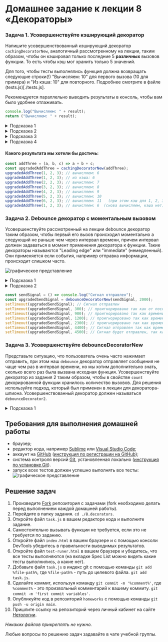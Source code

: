 # Домашнее задание к лекции 8 «Декораторы»

### Задача 1. Усовершенствуйте кэширующий декоратор

Напишите усовершенствованный кэширующий декоратор `cachingDecoratorNew`, аналогичный рассмотренному на лекции, таким образом, чтобы он кэшировал только последние 5 **различных** вызовов функции. То есть чтобы кэш мог хранить только 5 значений.

Для того, чтобы тесты выполнялись функция должна возвращать следующие строки(!) "Вычисляем: 10" для первого вызова (10 для примера) и "Из кэша: 10" для повторного. Подробнее смотрите в файле (tests.js)[./tests.js].

Рекомендуется параллельно выводить результаты в консоль, чтобы вам было удобнее отлаживать.

```js
console.log("Вычисляем: " + result);
return ("Вычисляем: " + result);
```

<details> 
  <summary>Подсказка 1</summary>
  Хэш (однозначное соответствие аргументы => строка) удобно реализовать `hash = args.join(',')`.

Кэш можно сделать массивом объектов. Например:

```js
cache = [
  { hash: "10,20,30", value: 60 },
  { hash: "2,2,2", value: 6 },
];
```

</details>

<details> 
  <summary>Подсказка 2</summary>
  
  Тогда при каждом запуске (внутри `wrapper`) нам следует проверять, есть ли `hash` для данных аргументов в кэше.
  
  Как это сделать? 
  Например методом findIndex. `const idx = cache.findIndex( (item) => тут нужно подумать )`
</details>

<details> 
  <summary>Подсказка 3</summary>
  Если элемента в кэше нет (idx === -1), проще всего добавить новый объект в кэш и если объектов стало больше чем 5 удалить первый с начала.
  
  Как это сделать?
  Конечно методом shift() массива.

</details>

<details> 
  <summary>Подсказка 4</summary>
  Данный код мог бы служить базой для решения, но всё равно остаётся место для подумать:
  
  ```js
  function cachingDecoratorNew(func) {
  let cache = [];

  function wrapper(...args) {
      const hash = ???; // получаем правильный хэш
      let idx = cache.findIndex((item)=> ??? ); // ищем элемент, хэш которого равен нашему хэшу
      if (idx !== -1 ) { // если элемент не найден
          console.log("Из кэша: " + ???); // индекс нам известен, по индексу в массиве лежит объект, как получить нужное значение?
          return "Из кэша: " + ???;
      }

      let result = func(...args); // в кэше результата нет - придётся считать
      cache.push(???) ; // добавляем элемент с правильной структурой
      if (cache.length > 5) { 
        ??? // если слишком много элементов в кэше надо удалить самый старый (первый) 
      }
      console.log("Вычисляем: " + result);
      return "Вычисляем: " + result;  
  }
  return wrapper;
}

  ```
  
</details>


#### Какого результата мы хотели бы достичь:

```javascript
const addThree = (a, b, c) => a + b + c;
const upgradedAddThree = cachingDecoratorNew(addThree);
upgradedAddThree(1, 2, 3); // вычисляем: 6
upgradedAddThree(1, 2, 3); // из кэша: 6
upgradedAddThree(2, 2, 3); // вычисляем: 7
upgradedAddThree(3, 2, 3); // вычисляем: 8
upgradedAddThree(4, 2, 3); // вычисляем: 9
upgradedAddThree(5, 2, 3); // вычисляем: 10
upgradedAddThree(6, 2, 3); // вычисляем: 11   (при этом кэш для 1, 2, 3 уничтожается)
upgradedAddThree(1, 2, 3); // вычисляем: 6  (снова вычисляем, кэша нет)
```

### Задача 2. Debounce декоратор с моментальным вызовом

Усовершенствуйте рассмотренный на лекции debounce декоратор таким образом, чтобы первый его вызов происходил моментально а следующий не раньше чем через интервал времени, причем интервал должен задаваться в момент применения декоратора к функции. Такие декораторы называются "Leading edge" или "immediate" (немедленный). Они применяется если события, например отправка информации, происходит слишком часто.

![графическое представление](../assets/img/9zZGdlJbxM.png)

<details> 
  <summary>Подсказка 1</summary>
  Вызывайте переданную функцию немедленно и взводите флаг.    
</details>

<details> 
  <summary>Подсказка 2</summary>
  Используйте setTimeout для снятия флага и при каждом вызове проверяйте, взведен ли он.
</details>

```javascript
const sendSignal = () => console.log("Сигнал отправлен");
const upgradedSendSignal = debounceDecoratorNew(sendSignal, 2000);
setTimeout(upgradedSendSignal); // Сигнал отправлен
setTimeout(upgradedSendSignal, 300); // проигнорировано так как от последнего вызова прошло менее 2000мс (300 - 0 < 2000)
setTimeout(upgradedSendSignal, 900); // проигнорировано так как времени от последнего вызова прошло: 900-300=600 (600 < 2000)
setTimeout(upgradedSendSignal, 1200); // проигнорировано так как времени от последнего вызова прошло: 1200-900=300 (300 < 2000)
setTimeout(upgradedSendSignal, 2300); // проигнорировано так как времени от последнего вызова прошло: 2300-1200=1100 (1100 < 2000)
setTimeout(upgradedSendSignal, 4400); // Сигнал отправлен так как времени от последнего вызова прошло: 4400-2300=2100 (2100 > 2000)
setTimeout(upgradedSendSignal, 4500); // Сигнал будет отправлен, так как последний вызов debounce декоратора (спустя 4500 + 2000 = 6500) 6,5с
```

### Задача 3. Усовершенствуйте debounceDecoratorNew

Представьте ситуацию, что пользователь очень часто нажимает отправить, при этом наш `debounce` декоратор отправляет сообщения не чаще чем раз в интервал времени, но мы хотим дополнительно знать, сколько всего раз была вызвана исходная функция.
Усовершенствуйте декоратор из задания 2 таким образом, чтобы в свойстве `count` декорированной функции хранилось количество вызовов. Для решения используйте подход, который был применен в лекции для декоратора-шпиона. Усовершенствованный декоратор должен называться `debounceDecorator2`.

<details> 
  <summary>Подсказка 1</summary>
  Добавьте к обертке wrapper новое свойство count в котором храните количество вызовов.
</details>


## Требования для выполнения домашней работы

- браузер;
- редактор кода, например [Sublime][1] или [Visual Studio Code][2];
- аккаунт на [GitHub][0] ([инструкция по регистрации на GitHub][3]);
- система контроля версий [Git][4], установленная локально ([инструкция по установке Git][5]).
- запуск всех тестов должен успешно выполнять все тесты:
  ![графическое представление](../Jasmine/results/sucessed_tasks3_1.png)

## Решение задач

1. Произведите [Fork](https://ru.wikipedia.org/wiki/Форк) репозитория с задачами (fork необходимо делать перед выполнением каждой домашней работы).
2. Перейдите в папку задания. `cd ./8.decorators`.
3. Откройте файл `task.js` в вашем редакторе кода и выполните задание.
4. Самостоятельно вызывать функции не требуется, если это не требуется по заданию.
5. Откройте файл `index.html` в вашем браузере и с помощью консоли DevTools убедитесь в правильности выводимых результатов.
6. Откройте файл `test-runer.html` в вашем браузере и убедитесь, что все тесты выполняются (на вкладке Spec List можно видеть какие тесты выполнились, а какие нет).
7. Добавьте файл `task.js` в индекс git с помощью команды `git add %file-path%`, где `%file-path%` - путь до целевого файла. `git add task.js`.
8. Сделайте коммит, используя команду `git commit -m '%comment%'`, где `%comment%` - это произвольный комментарий к вашему коммиту. `git commit -m 'first commit variables'`.
9. Опубликуйте код в репозиторий `homeworks` с помощью команды `git push -u origin main`.
10. Пришлите ссылку на репозиторий через личный кабинет на сайте [Нетологии][6].

[0]: https://github.com/
[1]: https://www.sublimetext.com/
[2]: https://code.visualstudio.com/
[3]: https://github.com/netology-code/guides/blob/master/git/github.md
[4]: https://git-scm.com/
[5]: https://github.com/netology-code/guides/blob/master/git/README.md
[6]: https://netology.ru/

_Никаких файлов прикреплять не нужно._

Любые вопросы по решению задач задавайте в чате учебной группы.
